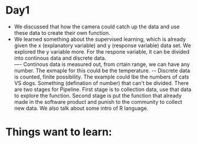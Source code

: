 # Day1

- We discussed that how the camera could catch up the data and use these data to create their own function. 
- We learned something about the supervised learning, which is already given the x (explanatory variable) and y (response variable) data set. We explored the y variable more. For the respone variable, it can be divided into continous data and discrete data.  
—- Continous data is measured out, from crtain range, we can have any number. The exmaple for this could be the temperature. 
-- Discrete data is counted, finite possibility. The example could lbe the numbers of cats VS dogs. Something (defination of number) that can't be divided. 
There are two stages for Pipeline. 
First stage is to collection data, use that data to explore the function. 
Second stage is put the function that already made in the software product and punish to the community to collect new data. 
We also talk about some intro of R language. 

# Things want to learn:
